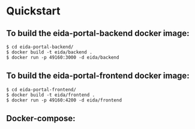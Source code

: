 # Quickstart
## To build the eida-portal-backend docker image:
```
$ cd eida-portal-backend/
$ docker build -t eida/backend .
$ docker run -p 49160:3000 -d eida/backend
```
## To build the eida-portal-frontend docker image:
```
$ cd eida-portal-frontend/
$ docker build -t eida/frontend .
$ docker run -p 49160:4200 -d eida/frontend
```
## Docker-compose: